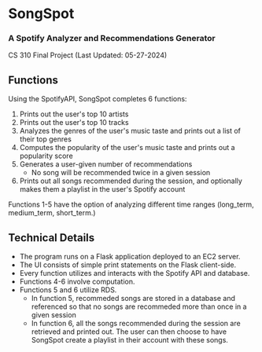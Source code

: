 # SongSpot
### A Spotify Analyzer and Recommendations Generator
CS 310 Final Project (Last Updated: 05-27-2024)

## Functions

Using the SpotifyAPI, SongSpot completes 6 functions:
1. Prints out the user's top 10 artists
2. Prints out the user's top 10 tracks
3. Analyzes the genres of the user's music taste and prints out a list of their top genres
4. Computes the popularity of the user's music taste and prints out a popularity score
5. Generates a user-given number of recommendations
    - No song will be recommended twice in a given session
6. Prints out all songs recommended during the session, and optionally makes them a playlist in the user's Spotify account

Functions 1-5 have the option of analyzing different time ranges (long_term, medium_term, short_term.)

## Technical Details
- The program runs on a Flask application deployed to an EC2 server.
- The UI consists of simple print statements on the Flask client-side.
- Every function utilizes and interacts with the Spotify API and database.
- Functions 4-6 involve computation.
- Functions 5 and 6 utilize RDS.
    - In function 5, recommeded songs are stored in a database and referenced so that no songs are recommeded more than once in a given session
    - In function 6, all the songs recommended during the session are retrieved and printed out. The user can then choose to have SongSpot create a playlist in their account with these songs.